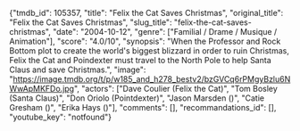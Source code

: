 {"tmdb_id": 105357, "title": "Felix the Cat Saves Christmas", "original_title": "Felix the Cat Saves Christmas", "slug_title": "felix-the-cat-saves-christmas", "date": "2004-10-12", "genre": ["Familial / Drame / Musique / Animation"], "score": "4.0/10", "synopsis": "When the Professor and Rock Bottom plot to create the world's biggest blizzard in order to ruin Christmas, Felix the Cat and Poindexter must travel to the North Pole to help Santa Claus and save Christmas.", "image": "https://image.tmdb.org/t/p/w185_and_h278_bestv2/bzGVCq6rPMgyBzlu6NWwApMKFDo.jpg", "actors": ["Dave Coulier (Felix the Cat)", "Tom Bosley (Santa Claus)", "Don Oriolo (Pointdexter)", "Jason Marsden ()", "Catie Gresham ()", "Erika Hays ()"], "comments": [], "recommandations_id": [], "youtube_key": "notfound"}